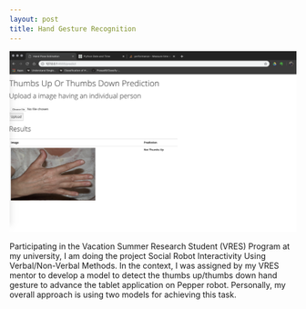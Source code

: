 ```yaml
---
layout: post
title: Hand Gesture Recognition 
---
```


![Thumps Up Detection Challenge](hand-gesture.png)

Participating in the Vacation Summer Research Student (VRES) Program at my university, I am doing the project Social Robot Interactivity Using Verbal/Non-Verbal Methods. In the context, I was assigned by my VRES mentor to develop a model to detect the thumbs up/thumbs down hand gesture to advance the tablet application on Pepper robot. Personally, my overall approach is using two models for achieving this task. 
